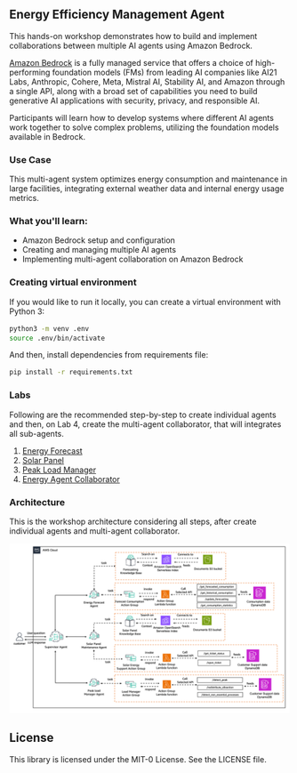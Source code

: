## Energy Efficiency Management Agent

This hands-on workshop demonstrates how to build and implement collaborations between multiple AI agents using Amazon Bedrock. 

[Amazon Bedrock](https://aws.amazon.com/bedrock/) is a fully managed service that offers a choice of high-performing foundation models (FMs) from leading AI companies like AI21 Labs, Anthropic, Cohere, Meta, Mistral AI, Stability AI, and Amazon through a single API, along with a broad set of capabilities you need to build generative AI applications with security, privacy, and responsible AI.

Participants will learn how to develop systems where different AI agents work together to solve complex problems, utilizing the foundation models available in Bedrock. 

### Use Case

This multi-agent system optimizes energy consumption and maintenance in large facilities, integrating external weather data and internal energy usage metrics.


### What you'll learn:
- Amazon Bedrock setup and configuration
- Creating and managing multiple AI agents
- Implementing multi-agent collaboration on Amazon Bedrock

### Creating virtual environment

If you would like to run it locally, you can create a virtual environment with Python 3:

```bash
python3 -m venv .env
source .env/bin/activate
```

And then, install dependencies from requirements file:

```bash
pip install -r requirements.txt
```

### Labs

Following are the recommended step-by-step to create individual agents and then, on Lab 4, create the multi-agent collaborator, that will integrates all sub-agents.

1. [Energy Forecast](/examples/energy_efficiency_management_agent/1-energy-forecast/1_forecasting_agent.ipynb)
1. [Solar Panel](/examples/energy_efficiency_management_agent/2-solar-panel/2_solar_panel.ipynb)
1. [Peak Load Manager](/examples/energy_efficiency_management_agent/3-peak-load-manager/3_peak_load_manager.ipynb)
1. [Energy Agent Collaborator](/examples/energy_efficiency_management_agent/4-energy-agent-collaborator/4.1_energy_agent_collaborator.ipynb)

### Architecture

This is the workshop architecture considering all steps, after create individual agents and multi-agent collaborator.

![Architecture](/examples/energy_efficiency_management_agent/img/architecture.png)

## License

This library is licensed under the MIT-0 License. See the LICENSE file.

